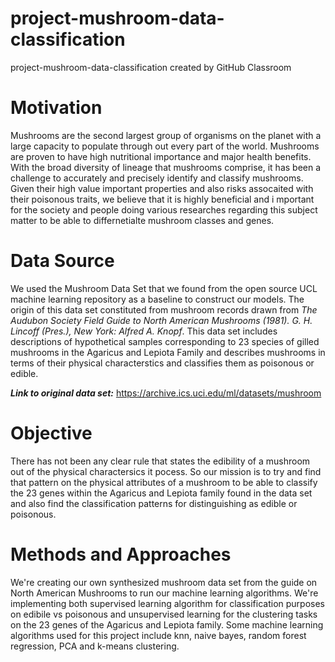 # project-mushroom-data-classification
project-mushroom-data-classification created by GitHub Classroom
# Motivation
Mushrooms are the second largest group of organisms on the planet with a large capacity to populate through out every part of the world. Mushrooms are proven to have high 
nutritional importance and major health benefits. With the broad diversity of lineage that mushrooms comprise, it has been a challenge to accurately and precisely identify 
and classify mushrooms. Given their high value important properties and also risks assocaited with their poisonous traits, we believe that it is highly beneficial and i
mportant for the society and people doing various researches regarding this subject matter to be able to differnetialte mushroom classes and genes.
# Data Source
We used the Mushroom Data Set that we found from the open source UCL machine learning repository as a baseline to construct our models. The origin of this data set constituted from  mushroom records drawn from *The Audubon Society Field Guide to North American Mushrooms (1981). G. H. Lincoff (Pres.), New York: Alfred A. Knopf*.
This data set includes descriptions of hypothetical samples corresponding to 23 species of gilled mushrooms in the Agaricus and Lepiota Family and describes mushrooms in terms of their physical characterstics and classifies them as poisonous or edible. 

***Link to original data set:*** https://archive.ics.uci.edu/ml/datasets/mushroom
# Objective
There has not been any clear rule that states the edibility of a mushroom out of the physical charactersics it pocess. So our mission is to try and find that pattern on the physical attributes of a mushroom to be able to classify the 23 genes within the Agaricus and Lepiota family found in the data set and also find the classification patterns for 
distinguishing as edible or poisonous. 
# Methods and Approaches
We're creating our own synthesized mushroom data set from the guide on North American Mushrooms to run our machine learning algorithms. We're implementing both supervised learning algorithm for classification purposes on edibile vs poisonous and unsupervised learning for the clustering tasks on the 23 genes of the Agaricus and Lepiota family. 
Some machine learning algorithms used for this project include knn, naive bayes, random forest regression, PCA and k-means clustering.
